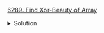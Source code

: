 [6289. Find Xor-Beauty of Array](https://leetcode.com/contest/biweekly-contest-95/problems/find-xor-beauty-of-array)

<details><summary>Solution</summary>

![](../../../../assets/6289.png)

</details>
